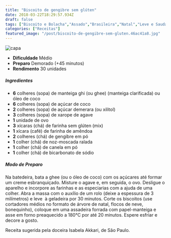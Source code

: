 ```yaml
---
title: "Biscoito de gengibre sem glúten"
date: 2018-03-22T18:29:57.934Z
draft: false
tags: ["Biscoito e Bolacha","Assado","Brasileira","Natal","Leve e Saudável","Alimentação saudável","Biscoito e bolacha"]
categories: ["Receitas"]
featured_image: "/post/biscoito-de-gengibre-sem-gluten.46ac41a8.jpg"
---
```


![capa](/post/biscoito-de-gengibre-sem-gluten.46ac41a8.jpg)

*   **Dificuldade** Médio
*   **Preparo** Demorado (+45 minutos)
*   **Rendimento** 30 unidades

##### Ingredientes

*   **6** colheres (sopa) de manteiga ghi (ou ghee) (manteiga clarificada) ou óleo de coco
*   **6** colheres (sopa) de açúcar de coco
*   **2** colheres (sopa) de açúcar demerara (ou xilitol)
*   **3** colheres (sopa) de xarope de agave
*   **1** unidade de ovo
*   **3** xícaras (chá) de farinha sem glúten (mix)
*   **1** xícara (café) de farinha de amêndoa
*   **2** colheres (chá) de gengibre em pó
*   **1** colher (chá) de noz-moscada ralada
*   **1** colher (chá) de canela em pó
*   **1** colher (chá) de bicarbonato de sódio

##### Modo de Preparo

Na batedeira, bata a ghee (ou o óleo de coco) com os açúcares até formar um creme esbranquiçado. Misture o agave e, em seguida, o ovo. Desligue o aparelho e incorpore as farinhas e as especiarias com a ajuda de uma colher. Abra a massa com o auxílio de um rolo (deixe a espessura de 3 milímetros) e leve  à geladeira por 30 minutos. Corte os biscoitos (use cortadores médios no formato de árvore de natal, flocos de neve, bonequinho), coloque em uma assadeira forrada com papel-manteiga e  asse em forno preaquecido a 180°C por até 20 minutos. Espere esfriar e decore a gosto.

Receita sugerida pela doceira Isabela Akkari, de São Paulo.

